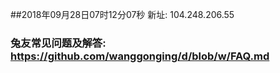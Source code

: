 ##2018年09月28日07时12分07秒 新址: 104.248.206.55
### 兔友常见问题及解答: https://github.com/wanggonging/d/blob/w/FAQ.md
